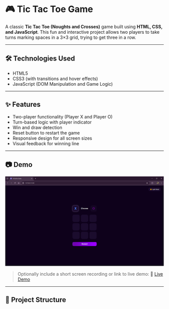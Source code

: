 # 🎮 Tic Tac Toe Game

A classic **Tic Tac Toe (Noughts and Crosses)** game built using **HTML, CSS, and JavaScript**. This fun and interactive project allows two players to take turns marking spaces in a 3×3 grid, trying to get three in a row.

---

## 🛠️ Technologies Used

- HTML5
- CSS3 (with transitions and hover effects)
- JavaScript (DOM Manipulation and Game Logic)

---

## ✨ Features

- Two-player functionality (Player X and Player O)
- Turn-based logic with player indicator
- Win and draw detection
- Reset button to restart the game
- Responsive design for all screen sizes
- Visual feedback for winning line

---

## 📷 Demo

<img src = "SS.png" alt = "Demo ScreenShot">

> Optionally include a short screen recording or link to live demo:
> 🔗 [Live Demo](https://your-live-demo-link.com)

---

## 📁 Project Structure

